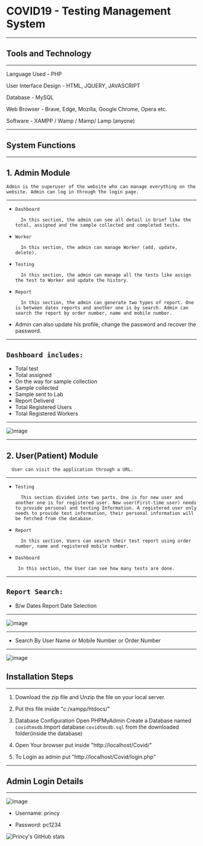 # **COVID19 - Testing Management System**

---

## Tools and Technology
---

Language Used - PHP

User Interface Design - HTML, JQUERY, JAVASCRIPT

Database - 	MySQL

Web Browser - Brave, Edge, Mozilla, Google Chrome, Opera etc.

Software - XAMPP / Wamp / Mamp/ Lamp (anyone)

---
## **System Functions**
---

## 1. Admin Module

    Admin is the superuser of the website who can manage everything on the website. Admin can log in through the login page.
---

- `Dashboard`

        In this section, the admin can see all detail in brief like the total, assigned and the sample collected and completed tests.

- `Worker`
        
        In this section, the admin can manage Worker (add, update, delete).

- `Testing`

        In this section, the admin can manage all the tests like assign the test to Worker and update the history.


- `Report`

        In this section, the admin can generate two types of report. One is between dates reports and another one is by search. Admin can search the report by order number, name and mobile number.


- Admin can also update his profile, change the password and recover the password.



---
``Dashboard includes:``
---

- Total test 
- Total assigned
- On the way for sample collection
- Sample collected
- Sample sent to Lab
- Report Deliverd
- Total Registered Users
- Total Registered Workers

---

![image](https://user-images.githubusercontent.com/66620521/121848147-3efa7a80-cd07-11eb-97c8-610308caba6f.png)

---

## 2. User(Patient) Module

      User can visit the application through a URL.

---

- `Testing`
        
        This section divided into two parts. One is for new user and another one is for registered user. New user(First-time user) needs to provide personal and testing Information. A registered user only needs to provide test information, their personal information will be fetched from the database.
           
- `Report`
    
        In this section, Users can search their test report using order number, name and registered mobile number.

-  `Dashboard`

        In this section, the User can see how many tests are done.

---
``Report Search:``
--

- B/w Dates Report Date Selection
---

![image](https://user-images.githubusercontent.com/66620521/121850956-2c824000-cd0b-11eb-96b7-b74bd47fefc2.png)

---
- Search By User Name or Mobile Number or Order Number
---


![image](https://user-images.githubusercontent.com/66620521/121851347-9c90c600-cd0b-11eb-9b6e-7b7f72aae3e8.png)


## **Installation Steps**
---

1. Download the zip file and Unzip the file on your local server.

2. Put this file inside "c:/xampp/htdocs/"


3. Database Configuration Open PHPMyAdmin Create a Database named `covidtmsdb`.Import database `covidtmsdb.sql` from the downloaded folder(inside the database)

4. Open Your browser put inside "http://localhost/Covid/" 

5. To Login as admin put "http://localhost/Covid/login.php"


---
## **Admin Login Details**
---

![image](https://user-images.githubusercontent.com/66620521/121851741-1b85fe80-cd0c-11eb-8784-84a94e161131.png)

- Username: princy

- Password: pc1234

![Princy's GitHub stats](https://github-readme-stats.vercel.app/api?username=PrincyChauhan&show_icons=true&theme=dark)

